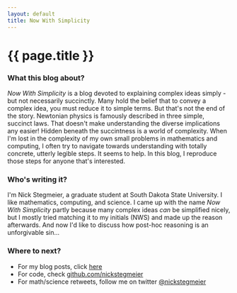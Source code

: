 ```yaml
---
layout: default
title: Now With Simplicity
---
```

<h1>{{ page.title }}</h1>

### What this blog about?

*Now With Simplicity* is a blog devoted to explaining complex ideas simply - but not necessarily succinctly. Many hold the belief that to convey a complex idea, you must reduce it to simple terms. But that's not the end of the story. Newtonian physics is famously described in three simple, succinct laws. That doesn't make understanding the diverse implications any easier! Hidden beneath the succintness is a world of complexity. When I'm lost in the complexity of my own small problems in mathematics and computing, I often try to navigate towards understanding with totally concrete, utterly legible steps. It seems to help. In this blog, I reproduce those steps for anyone that's interested.


### Who's writing it?

I'm Nick Stegmeier, a graduate student at South Dakota State University. I like mathematics, computing, and science. I came up with the name *Now With Simplicity* partly because many complex ideas *can* be simplified nicely, but I mostly tried matching it to  my initials (NWS) and made up the reason afterwards. And now I'd like to discuss how post-hoc reasoning is an unforgivable sin...

### Where to next?

* For my blog posts, click [here](/blog)  
* For code, check [github.com/nickstegmeier](https://github.com/nickstegmeier/)
* For math/science retweets, follow me on twitter [@nickstegmeier](https://twitter.com/NickStegmeier)
